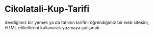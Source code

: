 # Cikolatali-Kup-Tarifi
Sevdiğimiz bir yemek ya da tatlının tarifini öğrendiğimiz bir web sitesini, HTML etiketlerini kullanarak yazmaya çalışmak.
